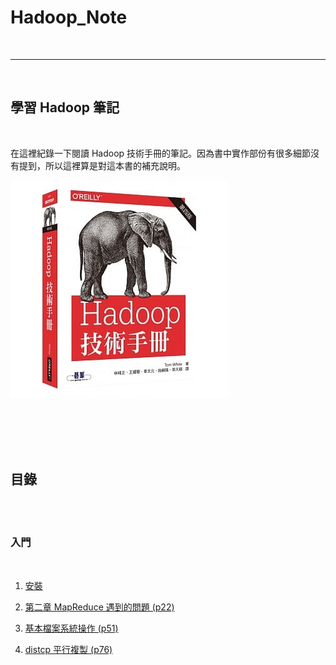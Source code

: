 # Hadoop_Note

<br>

---

<br>

## 學習 Hadoop 筆記

<br>

在這裡紀錄一下閱讀 Hadoop 技術手冊的筆記。因為書中實作部份有很多細節沒有提到，所以這裡算是對這本書的補充說明。
<br>

![hadoop_book](imgs/hadoopbook.jpeg)

<br>
<br>
<br>
<br>

## 目錄

<br>
<br>

### 入門

<br>

1. [安裝](basic/install)

2. [第二章 MapReduce 遇到的問題 (p22)](basic/firstMapReduce/README.md)

3. [基本檔案系統操作 (p51)](basic/fsOperating/README.md)

4. [distcp 平行複製 (p76)](dfs/distcp/README.md)